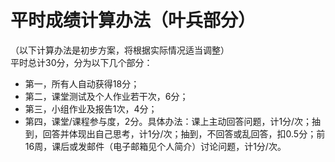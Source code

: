 # 平时成绩计算办法（叶兵部分）
（以下计算办法是初步方案，将根据实际情况适当调整）  
平时总计30分，分为以下几个部分：
* 第一，所有人自动获得18分；
* 第二，课堂测试及个人作业若干次，6分；
* 第三，小组作业及报告1次，4分；
* 第四，课堂/课程参与度，2分。具体办法：课上主动回答问题，计1分/次；抽到，回答并体现出自己思考，计1分/次；抽到，不回答或乱回答，扣0.5分；前16周，课后或发邮件（电子邮箱见个人简介）讨论问题，计1分/次。 
